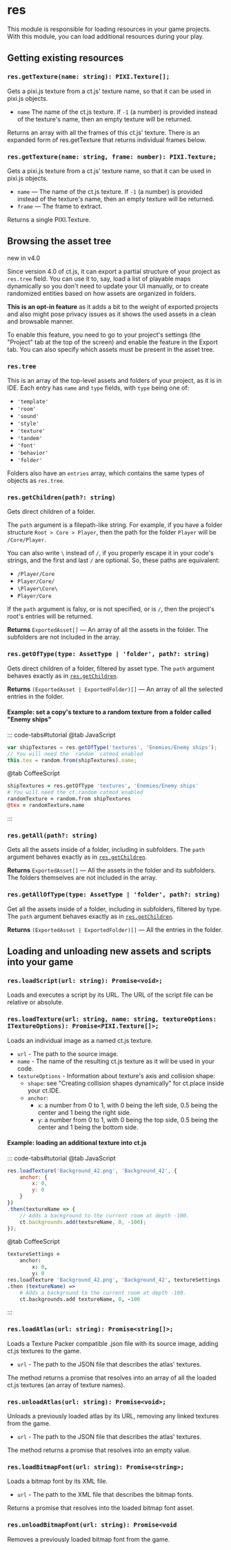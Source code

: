 # res

This module is responsible for loading resources in your game projects. With this module, you can load additional resources during your play.

## Getting existing resources

### `res.getTexture(name: string): PIXI.Texture[];`

Gets a pixi.js texture from a ct.js' texture name, so that it can be used in pixi.js objects.

* `name` The name of the ct.js texture. If `-1` (a number) is provided instead of the texture's name, then an empty texture will be returned.

Returns an array with all the frames of this ct.js' texture. There is an expanded form of res.getTexture that returns individual frames below.

### `res.getTexture(name: string, frame: number): PIXI.Texture;`

Gets a pixi.js texture from a ct.js' texture name, so that it can be used in pixi.js objects.
* `name` — The name of the ct.js texture. If `-1` (a number) is provided instead of the texture's name, then an empty texture will be returned.
* `frame` — The frame to extract.

Returns a single PIXI.Texture.

## Browsing the asset tree
<badge>new in v4.0</badge>

Since version 4.0 of ct.js, it can export a partial structure of your project as `res.tree` field. You can use it to, say, load a list of playable maps dynamically so you don't need to update your UI manually, or to create randomized entities based on how assets are organized in folders.

**This is an opt-in feature** as it adds a bit to the weight of exported projects and also might pose privacy issues as it shows the used assets in a clean and browsable manner.

To enable this feature, you need to go to your project's settings (the "Project" tab at the top of the screen) and enable the feature in the Export tab. You can also specify which assets must be present in the asset tree.

### `res.tree`

This is an array of the top-level assets and folders of your project, as it is in IDE. Each entry has `name` and `type` fields, with `type` being one of:

* `'template'`
* `'room'`
* `'sound'`
* `'style'`
* `'texture'`
* `'tandem'`
* `'font'`
* `'behavior'`
* `'folder'`

Folders also have an `entries` array, which contains the same types of objects as `res.tree`.

### `res.getChildren(path?: string)`

Gets direct children of a folder.

The `path` argument is a filepath-like string. For example, if you have a folder structure `Root > Core > Player`, then the path for the folder `Player` will be `/Core/Player`.

You can also write `\` instead of `/`, if you properly escape it in your code's strings, and the first and last `/` are optional. So, these paths are equivalent:

* `/Player/Core`
* `Player/Core/`
* `\Player\Core\`
* `Player/Core`

If the `path` argument is falsy, or is not specified, or is `/`, then the project's root's entries will be returned.

**Returns** `ExportedAsset[]` — An array of all the assets in the folder. The subfolders are not included in the array.

### `res.getOfType(type: AssetType | 'folder', path?: string)`

Gets direct children of a folder, filtered by asset type. The `path` argument behaves exactly as in [`res.getChildren`](#res-getchildren-path-string).

**Returns** `(ExportedAsset | ExportedFolder)[]` — An array of all the selected entries in the folder.

#### Example: set a copy's texture to a random texture from a folder called "Enemy ships"

::: code-tabs#tutorial
@tab JavaScript
```js
var shipTextures = res.getOfType('textures', 'Enemies/Enemy ships');
// You will need the `random` catmod enabled
this.tex = random.from(shipTextures).name;
```
@tab CoffeeScript
```coffee
shipTextures = res.getOfType 'textures', 'Enemies/Enemy ships'
# You will need the ct.random catmod enabled
randomTexture = random.from shipTextures
@tex = randomTexture.name
```
:::

### `res.getAll(path?: string)`

Gets all the assets inside of a folder, including in subfolders. The `path` argument behaves exactly as in [`res.getChildren`](#res-getchildren-path-string).

**Returns** `ExportedAsset[]` — All the assets in the folder and its subfolders. The folders themselves are not included in the array.

### `res.getAllOfType(type: AssetType | 'folder', path?: string)`

Get all the assets inside of a folder, including in subfolders, filtered by type. The `path` argument behaves exactly as in [`res.getChildren`](#res-getchildren-path-string).

**Returns** `(ExportedAsset | ExportedFolder)[]` — All the entries in the folder.

## Loading and unloading new assets and scripts into your game

### `res.loadScript(url: string): Promise<void>;`

Loads and executes a script by its URL. The URL of the script file can be relative or absolute.

### `res.loadTexture(url: string, name: string, textureOptions: ITextureOptions): Promise<PIXI.Texture[]>;`

Loads an individual image as a named ct.js texture.

* `url` - The path to the source image.
* `name` - The name of the resulting ct.js texture as it will be used in your code.
* `textureOptions` - Information about texture's axis and collision shape:
    * `shape`: see "Creating collision shapes dynamically" for ct.place inside your ct.IDE.
    * `anchor`:
        * `x`: a number from 0 to 1, with 0 being the left side, 0.5 being the center and 1 being the right side.
        * `y`: a number from 0 to 1, with 0 being the top side, 0.5 being the center and 1 being the bottom side.

#### Example: loading an additional texture into ct.js

::: code-tabs#tutorial
@tab JavaScript
```js
res.loadTexture('Background_42.png', 'Background_42', {
    anchor: {
        x: 0,
        y: 0
    }
})
.then(textureName => {
    // Adds a background to the current room at depth -100.
    ct.backgrounds.add(textureName, 0, -100);
});
```
@tab CoffeeScript
```coffee
textureSettings =
    anchor:
        x: 0,
        y: 0
res.loadTexture 'Background_42.png', 'Background_42', textureSettings
.then (textureName) =>
    # Adds a background to the current room at depth -100.
    ct.backgrounds.add textureName, 0, -100
```
:::

### `res.loadAtlas(url: string): Promise<string[]>;`

Loads a Texture Packer compatible .json file with its source image,
adding ct.js textures to the game.

* `url` - The path to the JSON file that describes the atlas' textures.

The method returns a promise that resolves into an array of all the loaded ct.js textures (an array of texture names).

### `res.unloadAtlas(url: string): Promise<void>;`

Unloads a previously loaded atlas by its URL, removing any linked textures from the game.

* `url` - The path to the JSON file that describes the atlas' textures.

The method returns a promise that resolves into an empty value.

### `res.loadBitmapFont(url: string): Promise<string>;`

Loads a bitmap font by its XML file.

* `url` - The path to the XML file that describes the bitmap fonts.

Returns a promise that resolves into the loaded bitmap font asset.

### `res.unloadBitmapFont(url: string): Promise<void`

Removes a previously loaded bitmap font from the game.
